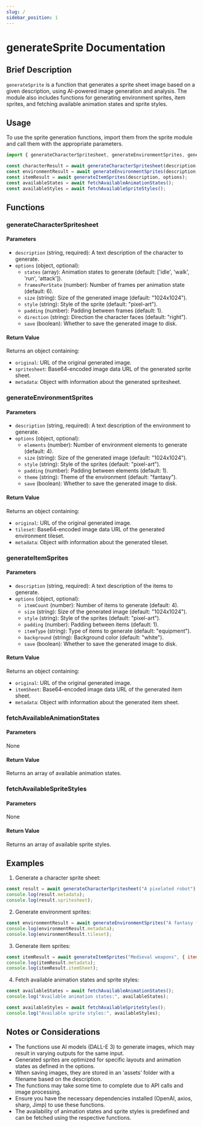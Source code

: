 ```yaml
---
slug: /
sidebar_position: 1
---
```


# generateSprite Documentation

## Brief Description
`generateSprite` is a function that generates a sprite sheet image based on a given description, using AI-powered image generation and analysis. The module also includes functions for generating environment sprites, item sprites, and fetching available animation states and sprite styles.

## Usage
To use the sprite generation functions, import them from the sprite module and call them with the appropriate parameters.

```javascript
import { generateCharacterSpritesheet, generateEnvironmentSprites, generateItemSprites, fetchAvailableAnimationStates, fetchAvailableSpriteStyles } from './path/to/sprite/module';

const characterResult = await generateCharacterSpritesheet(description, options);
const environmentResult = await generateEnvironmentSprites(description, options);
const itemResult = await generateItemSprites(description, options);
const availableStates = await fetchAvailableAnimationStates();
const availableStyles = await fetchAvailableSpriteStyles();
```

## Functions

### generateCharacterSpritesheet

#### Parameters
- `description` (string, required): A text description of the character to generate.
- `options` (object, optional):
  - `states` (array): Animation states to generate (default: ['idle', 'walk', 'run', 'attack']).
  - `framesPerState` (number): Number of frames per animation state (default: 6).
  - `size` (string): Size of the generated image (default: "1024x1024").
  - `style` (string): Style of the sprite (default: "pixel-art").
  - `padding` (number): Padding between frames (default: 1).
  - `direction` (string): Direction the character faces (default: "right").
  - `save` (boolean): Whether to save the generated image to disk.

#### Return Value
Returns an object containing:
- `original`: URL of the original generated image.
- `spritesheet`: Base64-encoded image data URL of the generated sprite sheet.
- `metadata`: Object with information about the generated spritesheet.

### generateEnvironmentSprites

#### Parameters
- `description` (string, required): A text description of the environment to generate.
- `options` (object, optional):
  - `elements` (number): Number of environment elements to generate (default: 4).
  - `size` (string): Size of the generated image (default: "1024x1024").
  - `style` (string): Style of the sprites (default: "pixel-art").
  - `padding` (number): Padding between elements (default: 1).
  - `theme` (string): Theme of the environment (default: "fantasy").
  - `save` (boolean): Whether to save the generated image to disk.

#### Return Value
Returns an object containing:
- `original`: URL of the original generated image.
- `tileset`: Base64-encoded image data URL of the generated environment tileset.
- `metadata`: Object with information about the generated tileset.

### generateItemSprites

#### Parameters
- `description` (string, required): A text description of the items to generate.
- `options` (object, optional):
  - `itemCount` (number): Number of items to generate (default: 4).
  - `size` (string): Size of the generated image (default: "1024x1024").
  - `style` (string): Style of the sprites (default: "pixel-art").
  - `padding` (number): Padding between items (default: 1).
  - `itemType` (string): Type of items to generate (default: "equipment").
  - `background` (string): Background color (default: "white").
  - `save` (boolean): Whether to save the generated image to disk.

#### Return Value
Returns an object containing:
- `original`: URL of the original generated image.
- `itemSheet`: Base64-encoded image data URL of the generated item sheet.
- `metadata`: Object with information about the generated item sheet.

### fetchAvailableAnimationStates

#### Parameters
None

#### Return Value
Returns an array of available animation states.

### fetchAvailableSpriteStyles

#### Parameters
None

#### Return Value
Returns an array of available sprite styles.

## Examples

1. Generate a character sprite sheet:
```javascript
const result = await generateCharacterSpritesheet("A pixelated robot");
console.log(result.metadata);
console.log(result.spritesheet);
```

2. Generate environment sprites:
```javascript
const environmentResult = await generateEnvironmentSprites("A fantasy forest", { elements: 6, theme: "fantasy" });
console.log(environmentResult.metadata);
console.log(environmentResult.tileset);
```

3. Generate item sprites:
```javascript
const itemResult = await generateItemSprites("Medieval weapons", { itemCount: 8, itemType: "weapons" });
console.log(itemResult.metadata);
console.log(itemResult.itemSheet);
```

4. Fetch available animation states and sprite styles:
```javascript
const availableStates = await fetchAvailableAnimationStates();
console.log("Available animation states:", availableStates);

const availableStyles = await fetchAvailableSpriteStyles();
console.log("Available sprite styles:", availableStyles);
```

## Notes or Considerations
- The functions use AI models (DALL-E 3) to generate images, which may result in varying outputs for the same input.
- Generated sprites are optimized for specific layouts and animation states as defined in the options.
- When saving images, they are stored in an 'assets' folder with a filename based on the description.
- The functions may take some time to complete due to API calls and image processing.
- Ensure you have the necessary dependencies installed (OpenAI, axios, sharp, Jimp) to use these functions.
- The availability of animation states and sprite styles is predefined and can be fetched using the respective functions.
